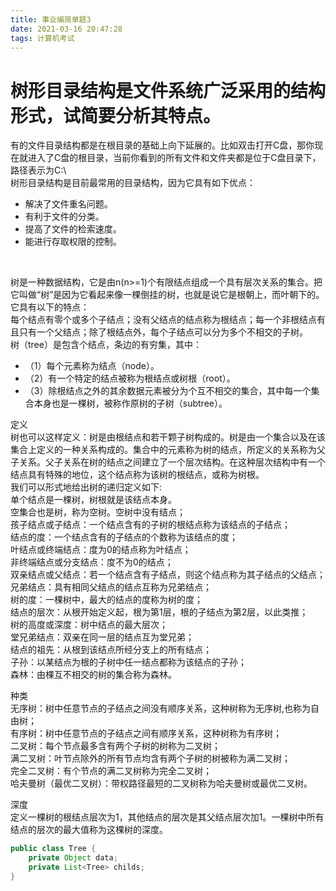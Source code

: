 ```yaml
---
title: 事业编简单题3
date: 2021-03-16 20:47:28
tags: 计算机考试
---
```

# 树形目录结构是文件系统广泛采用的结构形式，试简要分析其特点。<br>
有的文件目录结构都是在根目录的基础上向下延展的。比如双击打开C盘，那你现在就进入了C盘的根目录，当前你看到的所有文件和文件夹都是位于C盘目录下，路径表示为C:\ <br>
树形目录结构是目前最常用的目录结构，因为它具有如下优点：<br>
* 解决了文件重名问题。
* 有利于文件的分类。
* 提高了文件的检索速度。
* 能进行存取权限的控制。
<br>

树是一种数据结构，它是由n(n>=1)个有限结点组成一个具有层次关系的集合。把它叫做“树”是因为它看起来像一棵倒挂的树，也就是说它是根朝上，而叶朝下的。它具有以下的特点：<br>
每个结点有零个或多个子结点；没有父结点的结点称为根结点；每一个非根结点有且只有一个父结点；除了根结点外，每个子结点可以分为多个不相交的子树。<br>
树（tree）是包含个结点，条边的有穷集，其中：
* （1）每个元素称为结点（node）。
* （2）有一个特定的结点被称为根结点或树根（root）。
* （3）除根结点之外的其余数据元素被分为个互不相交的集合，其中每一个集合本身也是一棵树，被称作原树的子树（subtree）。<br>

定义<br>
树也可以这样定义：树是由根结点和若干颗子树构成的。树是由一个集合以及在该集合上定义的一种关系构成的。集合中的元素称为树的结点，所定义的关系称为父子关系。父子关系在树的结点之间建立了一个层次结构。在这种层次结构中有一个结点具有特殊的地位，这个结点称为该树的根结点，或称为树根。<br>
我们可以形式地给出树的递归定义如下:<br>
单个结点是一棵树，树根就是该结点本身。<br>
空集合也是树，称为空树。空树中没有结点；<br>
孩子结点或子结点：一个结点含有的子树的根结点称为该结点的子结点；<br>
结点的度：一个结点含有的子结点的个数称为该结点的度；<br>
叶结点或终端结点：度为0的结点称为叶结点；<br>
非终端结点或分支结点：度不为0的结点；<br>
双亲结点或父结点：若一个结点含有子结点，则这个结点称为其子结点的父结点；<br>
兄弟结点：具有相同父结点的结点互称为兄弟结点；<br>
树的度：一棵树中，最大的结点的度称为树的度；<br>
结点的层次：从根开始定义起，根为第1层，根的子结点为第2层，以此类推；<br>
树的高度或深度：树中结点的最大层次；<br>
堂兄弟结点：双亲在同一层的结点互为堂兄弟；<br>
结点的祖先：从根到该结点所经分支上的所有结点；<br>
子孙：以某结点为根的子树中任一结点都称为该结点的子孙；<br>
森林：由棵互不相交的树的集合称为森林。<br>

种类<br>
无序树：树中任意节点的子结点之间没有顺序关系，这种树称为无序树,也称为自由树；<br>
有序树：树中任意节点的子结点之间有顺序关系，这种树称为有序树；<br>
二叉树：每个节点最多含有两个子树的树称为二叉树；<br>
满二叉树：叶节点除外的所有节点均含有两个子树的树被称为满二叉树；<br>
完全二叉树：有个节点的满二叉树称为完全二叉树；<br>
哈夫曼树（最优二叉树）：带权路径最短的二叉树称为哈夫曼树或最优二叉树。<br>

深度<br>
定义一棵树的根结点层次为1，其他结点的层次是其父结点层次加1。一棵树中所有结点的层次的最大值称为这棵树的深度。

```java
public class Tree {  
    private Object data;  
    private List<Tree> childs;  
}
```